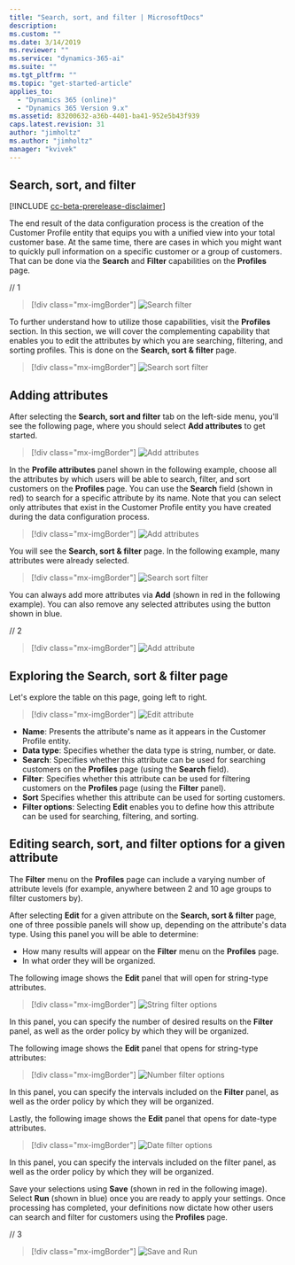 ```yaml
---
title: "Search, sort, and filter | MicrosoftDocs"
description: 
ms.custom: ""
ms.date: 3/14/2019
ms.reviewer: ""
ms.service: "dynamics-365-ai"
ms.suite: ""
ms.tgt_pltfrm: ""
ms.topic: "get-started-article"
applies_to: 
  - "Dynamics 365 (online)"
  - "Dynamics 365 Version 9.x"
ms.assetid: 83200632-a36b-4401-ba41-952e5b43f939
caps.latest.revision: 31
author: "jimholtz"
ms.author: "jimholtz"
manager: "kvivek"
---
```


## Search, sort, and filter

[!INCLUDE [cc-beta-prerelease-disclaimer](../includes/cc-beta-prerelease-disclaimer.md)]

The end result of the data configuration process is the creation of the Customer Profile entity that equips you with a unified view into your total customer base. At the same time, there are cases in which you might want to quickly pull information on a specific customer or a group of customers. That can be done via the **Search** and **Filter** capabilities on the **Profiles** page.

// 1 <!-- replace red with "1" and blue with "2") -->

> [!div class="mx-imgBorder"] 
> ![](media/search-filter.png "Search filter")

To further understand how to utilize those capabilities, visit the **Profiles** section. In this section, we will cover the complementing capability that enables you to edit the attributes by which you are searching, filtering, and sorting profiles. This is done on the **Search, sort & filter** page.

> [!div class="mx-imgBorder"] 
> ![](media/search-sort-filter.png "Search sort filter")

## Adding attributes

After selecting the **Search, sort and filter** tab on the left-side menu, you'll see the following page, where you should select **Add attributes** to get started.

> [!div class="mx-imgBorder"] 
> ![](media/add-attributes.png "Add attributes")

In the **Profile attributes** panel shown in the following example, choose all the attributes by which users will be able to search, filter, and sort customers on the **Profiles** page. You can use the **Search** field (shown in red) to search for a specific attribute by its name. Note that you can select only attributes that exist in the Customer Profile entity you have created during the data configuration process.

> [!div class="mx-imgBorder"] 
> ![](media/add-attributes2.png "Add attributes")

You will see the **Search, sort & filter** page. In the following example, many attributes were already selected.

> [!div class="mx-imgBorder"] 
> ![](media/search-sort-filter.png "Search sort filter")

You can always add more attributes via **Add** (shown in red in the following example). You can also remove any selected attributes using the button shown in blue.

// 2 <!-- replace red with "1" and blue with "2"-->

> [!div class="mx-imgBorder"] 
> ![](media/search-sort-filter-add.png "Add attribute")

## Exploring the Search, sort & filter page

Let's explore the table on this page, going left to right.

> [!div class="mx-imgBorder"] 
> ![](media/search-sort-filter-edit.png "Edit attribute")

- **Name**: Presents the attribute's name as it appears in the Customer Profile entity.
- **Data type**: Specifies whether the data type is string, number, or date.
- **Search**: Specifies whether this attribute can be used for searching customers on the **Profiles** page (using the **Search** field).
- **Filter**: Specifies whether this attribute can be used for filtering customers on the **Profiles** page (using the **Filter** panel).
- **Sort** Specifies whether this attribute can be used for sorting customers.
- **Filter options**: Selecting **Edit** enables you to define how this attribute can be used for searching, filtering, and sorting.

## Editing search, sort, and filter options for a given attribute

The **Filter** menu on the **Profiles** page can include a varying number of attribute levels (for example, anywhere between 2 and 10 age groups to filter customers by). 

After selecting **Edit** for a given attribute on the **Search, sort & filter** page, one of three possible panels will show up, depending on the attribute's data type. Using this panel you will be able to determine:

- How many results will appear on the **Filter** menu on the **Profiles** page. 
- In what order they will be organized.

The following image shows the **Edit** panel that will open for string-type attributes.

> [!div class="mx-imgBorder"] 
> ![](media/string-filter-options.png "String filter options")

In this panel, you can specify the number of desired results on the **Filter** panel, as well as the order policy by which they will be organized. 

The following image shows the **Edit** panel that opens for string-type attributes:

> [!div class="mx-imgBorder"] 
> ![](media/number-filter-options.png "Number filter options")

In this panel, you can specify the intervals included on the **Filter** panel, as well as the order policy by which they will be organized.

Lastly, the following image shows the **Edit** panel that opens for date-type attributes.

> [!div class="mx-imgBorder"] 
> ![](media/date-filter-options.png "Date filter options")

In this panel, you can specify the intervals included on the filter panel, as well as the order policy by which they will be organized.

Save your selections using **Save** (shown in red in the following image). Select **Run** (shown in blue) once you are ready to apply your settings. Once processing has completed, your definitions now dictate how other users can search and filter for customers using the **Profiles** page.

// 3 <!-- replace blue with "1" and red with "2". Also mark the "Discard Changes" button with "3". Lastly, please blur the row we have in the table. Thanks!-->

> [!div class="mx-imgBorder"] 
> ![](media/search-sort-filter-save-run.png "Save and Run")

